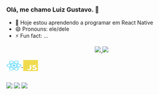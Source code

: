 ### Olá, me chamo Luiz Gustavo. 👋

- 🌱 Hoje estou aprendendo a programar em React Native
- 😄 Pronouns: ele/dele
- ⚡ Fun fact: ...

<div align="center">
  <a href="https://github.com/luizgustavofs">
  <img height="180em" src="https://github-readme-stats.vercel.app/api?username=luizgustavofs&show_icons=true&theme=highcontrast&include_all_commits=true&count_private=true"/>
  <img height="180em" src="https://github-readme-stats.vercel.app/api/top-langs/?username=luizgustavofs&layout=compact&langs_count=7&theme=highcontrast"/>
</div>

<div style="display: inline_block"><br>
  <img align="center" falt="Rafa-React" height="30" width="40" src="https://raw.githubusercontent.com/devicons/devicon/master/icons/react/react-original.svg">
  <img align="center" alt="Rafa-Js" height="30" width="40" src="https://raw.githubusercontent.com/devicons/devicon/master/icons/javascript/javascript-plain.svg">
</div>
  
 ##
  
<div> 
    <a href="https://www.instagram.com/imedge_/" target="_blank"><img src="https://img.shields.io/badge/-Instagram-%23E4405F?style=for-the-badge&logo=instagram&logoColor=white" target="_blank"></a>
  <a href = "mailto:luizgustavofernandes16@gmail.com"><img src="https://img.shields.io/badge/-Gmail-%23333?style=for-the-badge&logo=gmail&logoColor=white" target="_blank"></a>
  <a href="https://www.linkedin.com/in/luiz-gustavo-fernandes-da-silva-b65956220/" target="_blank"><img src="https://img.shields.io/badge/-LinkedIn-%230077B5?style=for-the-badge&logo=linkedin&logoColor=white" target="_blank"></a> 
  </div>
